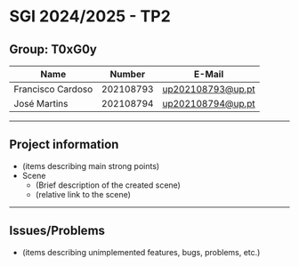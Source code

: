 # SGI 2024/2025 - TP2

## Group: T0xG0y

| Name              | Number    | E-Mail             |
| ----------------- | --------- | ------------------ |
| Francisco Cardoso | 202108793 | up202108793@up.pt  |
| José Martins      | 202108794 | up202108794@up.pt  |

----
## Project information

- (items describing main strong points)
- Scene
  - (Brief description of the created scene)
  - (relative link to the scene)
----
## Issues/Problems

- (items describing unimplemented features, bugs, problems, etc.)
